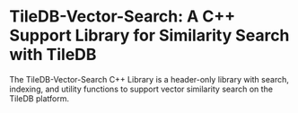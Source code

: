 
# TileDB-Vector-Search: A C++ Support Library for Similarity Search with TileDB


The TileDB-Vector-Search C++ Library is a header-only library with search, indexing, and utility functions to support vector similarity search on the TileDB platform.

